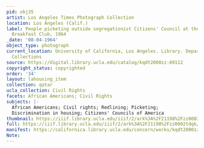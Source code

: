 ```yaml
---
pid: obj35
artist: Los Angeles Times Photograph Collection
location: Los Angeles (Calif.)
label: People picketing outside segregationist Citizens' Council at the Los Angeles
  Breakfast Club, 1964
_date: '08-04-1964'
object_type: photograph
current_location: University of California, Los Angeles. Library. Department of Special
  Collections
source: https://digital.library.ucla.edu/catalog/kqdt2000zz-89112
copyright_status: copyrighted
order: '34'
layout: lahousing_item
collection: qatar
ucla_collection: Civil Rights
facets: African Americans; Civil Rights
subjects: |-
  African Americans; Civil rights; Redlining; Picketing;
  Discrimination in housing; Citizens' Councils of America
thumbnail: https://iiif.library.ucla.edu/iiif/2/ark%3A%2F21198%2Fzz0002tdqk/full/250,/0/default.jpg
full: https://iiif.library.ucla.edu/iiif/2/ark%3A%2F21198%2Fzz0002tdqk/full/600,/0/default.jpg
manifest: https://californica.library.ucla.edu/concern/works/kqdt2000zz-89112/manifest?manifest=https://californica.library.ucla.edu/concern/works/kqdt2000zz-89112/manifest
Note:
---
```

